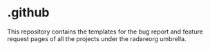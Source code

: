 # .github

This repository contains the templates for the bug report and feature
request pages of all the projects under the radareorg umbrella.

